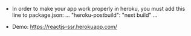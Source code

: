 - In order to make your app work properly in heroku, you must add this line to package.json:
...
    "heroku-postbuild": "next build"
...

- Demo: https://reactjs-ssr.herokuapp.com/
